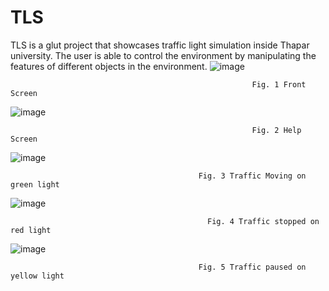 # TLS
TLS is a glut project that showcases traffic light simulation inside Thapar university. The user is able to control the environment by manipulating the features of different objects in the environment.
![image](https://user-images.githubusercontent.com/70463425/181823760-57173d40-afa0-40c9-a189-380c14d9fcf8.png)

                                                          Fig. 1 Front Screen
                                        
                                        
![image](https://user-images.githubusercontent.com/70463425/181823841-c2bb165a-0fca-4ca3-b9aa-6abce055076f.png)
  
                                                          Fig. 2 Help Screen
                                        
                                        
![image](https://user-images.githubusercontent.com/70463425/181823860-b99aa281-9399-4b22-9cf0-ae5bd340b649.png)
  
                                              Fig. 3 Traffic Moving on green light
                                   
                                   
![image](https://user-images.githubusercontent.com/70463425/181823884-507cd2aa-74e0-404d-ac22-6154bf8b0ce3.png)
  
                                                Fig. 4 Traffic stopped on red light
                                    
                                    
![image](https://user-images.githubusercontent.com/70463425/181823904-3c2dbe97-ea19-4a68-834d-b23517704830.png)
  
                                              Fig. 5 Traffic paused on yellow light
